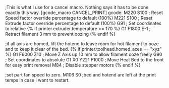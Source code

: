 ;This is what I use for a cancel macro. Nothing says it has to be done exactly this way.
[gcode_macro CANCEL_PRINT]
gcode:
   M220 S100 ; Reset Speed factor override percentage to default (100%)
   M221 S100 ; Reset Extrude factor override percentage to default (100%)
   G91 ; Set coordinates to relative
   {% if printer.extruder.temperature >= 170 %}
      G1 F1800 E-1 ; Retract filament 3 mm to prevent oozing
   {% endif %}

   ;if all axis are homed, lift the hotend to leave room for hot filament to ooze and to keep it clear of the bed.
   {% if printer.toolhead.homed_axes == "xyz" %}
      G1 F6000 Z10 ; Move Z Axis up 10 mm to allow filament ooze freely
      G90 ; Set coordinates to absolute
      G1 X0 Y221 F1000 ; Move Heat Bed to the front for easy print removal
      M84 ; Disable stepper motors
   {% endif %}
   
   ;set part fan speed to zero.
   M106 S0
   ;bed and hotend are left at the print temps in case I want to restart.